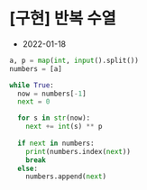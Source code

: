 # [구현] 반복 수열

- 2022-01-18

```python
a, p = map(int, input().split())
numbers = [a]

while True:
  now = numbers[-1]
  next = 0

  for s in str(now):
    next += int(s) ** p
  
  if next in numbers:
    print(numbers.index(next))
    break
  else:
    numbers.append(next)
```
